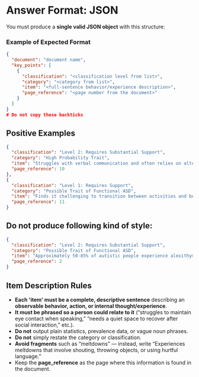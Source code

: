 # Answer Format: JSON

You must produce a **single valid JSON object** with this structure:

### Example of Expected Format

```json # Do not copy this line with backticks
{
  "document": "document name",
  "key_points": [
    {
      "classification": "<classification level from list>",
      "category": "<category from list>",
      "item": "<full-sentence behavior/experience description>",
      "page_reference": "<page number from the document>"
    }
  ]
}
# Do not copy these backticks
```

## Positive Examples

```json
{
  "classification": "Level 2: Requires Substantial Support",
  "category": "High Probability Trait",
  "item": "Struggles with verbal communication and often relies on alternative methods, requiring tailored support to express needs.",
  "page_reference": 10
},
{
  "classification": "Level 1: Requires Support",
  "category": "Possible Trait of Functional ASD",
  "item": "Finds it challenging to transition between activities and benefits from preparation and visual supports to feel secure.",
  "page_reference": 11
}
```

## Do not produce following kind of style:

```json
{
  "classification": "Level 2: Requires Substantial Support",
  "category": "Possible Trait of Functional ASD",
  "item": "Approximately 50-85% of autistic people experience alexithymia.",
  "page_reference": 2
}
```

## Item Description Rules

- **Each 'item' must be a complete, descriptive sentence** describing an **observable behavior, action, or internal thought/experience**.
- **It must be phrased so a person could relate to it** (“struggles to maintain eye contact when speaking,” “needs a quiet space to recover after social interaction,” etc.).
- **Do not** output plain statistics, prevalence data, or vague noun phrases.
- **Do not** simply restate the category or classification.
- **Avoid fragments** such as “meltdowns” — instead, write “Experiences meltdowns that involve shouting, throwing objects, or using hurtful language.”
- Keep the **page_reference** as the page where this information is found in the document.

```

```
